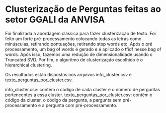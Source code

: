 # Clusterização de Perguntas feitas ao setor GGALI da ANVISA

Foi finalizada a abordagem clássica para fazer clusterização de texto. Foi feito um forte pré-processamento colocando todas as letras como minúsculas, retirando pontuações, retirando stop words etc. Após o pré processamento, um bag of words é gerado e é aplicado o tfidf nesse bag of words. Após isso, fazemos uma redução de dimensionalidade usando o Truncated SVD. Por fim, o algoritmo de clusterização escolhido é o hierarchical clustering.

Os resultados estão dispostos nos arquivos info_cluster.csv e texto_perguntas_por_cluster.csv.

info_cluster.csv: contém o código de cada cluster e o número de perguntas pertencentes a essa cluster.
texto_perguntas_por_cluster.csv: contém o código da cluster, o código da pergunta, a pergunta sem pré-processamento e a pergunta com pré-processamento.
